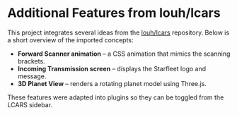 # Additional Features from louh/lcars

This project integrates several ideas from the [louh/lcars](https://github.com/louh/lcars) repository.
Below is a short overview of the imported concepts:

- **Forward Scanner animation** – a CSS animation that mimics the scanning brackets.
- **Incoming Transmission screen** – displays the Starfleet logo and message.
- **3D Planet View** – renders a rotating planet model using Three.js.

These features were adapted into plugins so they can be toggled from the LCARS sidebar.

